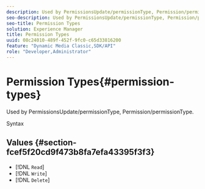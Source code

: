 ```yaml
---
description: Used by PermissionsUpdate/permissionType, Permission/permissionType.
seo-description: Used by PermissionsUpdate/permissionType, Permission/permissionType.
seo-title: Permission Types
solution: Experience Manager
title: Permission Types
uuid: 08c24010-489f-452f-9fc0-c65d33816200
feature: "Dynamic Media Classic,SDK/API"
role: "Developer,Administrator"
---
```


# Permission Types{#permission-types}

Used by PermissionsUpdate/permissionType, Permission/permissionType.

 Syntax 

## Values {#section-fcef5f20cd9f473b8fa7efa43395f3f3}

* [!DNL `Read`] 
* [!DNL `Write`] 
* [!DNL `Delete`]

